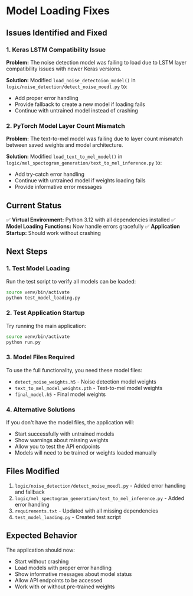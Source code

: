 # Model Loading Fixes

## Issues Identified and Fixed

### 1. Keras LSTM Compatibility Issue
**Problem:** The noise detection model was failing to load due to LSTM layer compatibility issues with newer Keras versions.

**Solution:** Modified `load_noise_detectoion_model()` in `logic/noise_detection/detect_noise_moedl.py` to:
- Add proper error handling
- Provide fallback to create a new model if loading fails
- Continue with untrained model instead of crashing

### 2. PyTorch Model Layer Count Mismatch
**Problem:** The text-to-mel model was failing due to layer count mismatch between saved weights and model architecture.

**Solution:** Modified `load_text_to_mel_model()` in `logic/mel_spectogram_generation/text_to_mel_inference.py` to:
- Add try-catch error handling
- Continue with untrained model if weights loading fails
- Provide informative error messages

## Current Status

✅ **Virtual Environment:** Python 3.12 with all dependencies installed
✅ **Model Loading Functions:** Now handle errors gracefully
✅ **Application Startup:** Should work without crashing

## Next Steps

### 1. Test Model Loading
Run the test script to verify all models can be loaded:
```bash
source venv/bin/activate
python test_model_loading.py
```

### 2. Test Application Startup
Try running the main application:
```bash
source venv/bin/activate
python run.py
```

### 3. Model Files Required
To use the full functionality, you need these model files:
- `detect_noise_weights.h5` - Noise detection model weights
- `text_to_mel_model_weights.pth` - Text-to-mel model weights  
- `final_model.h5` - Final model weights

### 4. Alternative Solutions

If you don't have the model files, the application will:
- Start successfully with untrained models
- Show warnings about missing weights
- Allow you to test the API endpoints
- Models will need to be trained or weights loaded manually

## Files Modified

1. `logic/noise_detection/detect_noise_moedl.py` - Added error handling and fallback
2. `logic/mel_spectogram_generation/text_to_mel_inference.py` - Added error handling
3. `requirements.txt` - Updated with all missing dependencies
4. `test_model_loading.py` - Created test script

## Expected Behavior

The application should now:
- Start without crashing
- Load models with proper error handling
- Show informative messages about model status
- Allow API endpoints to be accessed
- Work with or without pre-trained weights

